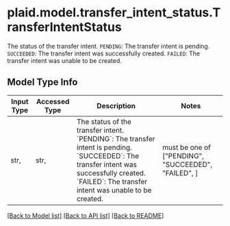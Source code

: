 # plaid.model.transfer_intent_status.TransferIntentStatus

The status of the transfer intent.  `PENDING`: The transfer intent is pending. `SUCCEEDED`: The transfer intent was successfully created. `FAILED`: The transfer intent was unable to be created.

## Model Type Info
Input Type | Accessed Type | Description | Notes
------------ | ------------- | ------------- | -------------
str,  | str,  | The status of the transfer intent.  &#x60;PENDING&#x60;: The transfer intent is pending. &#x60;SUCCEEDED&#x60;: The transfer intent was successfully created. &#x60;FAILED&#x60;: The transfer intent was unable to be created. | must be one of ["PENDING", "SUCCEEDED", "FAILED", ] 

[[Back to Model list]](../../README.md#documentation-for-models) [[Back to API list]](../../README.md#documentation-for-api-endpoints) [[Back to README]](../../README.md)

